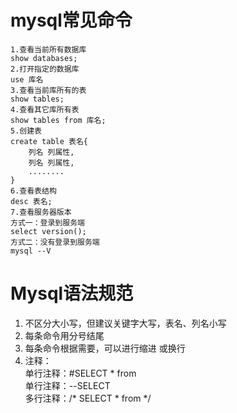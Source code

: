 # mysql常见命令
```
1.查看当前所有数据库
show databases;
2.打开指定的数据库
use 库名
3.查看当前库所有的表
show tables;
4.查看其它库所有表
show tables from 库名;
5.创建表
create table 表名{
    列名 列属性,
    列名 列属性,
    ........
}
6.查看表结构
desc 表名;
7.查看服务器版本
方式一：登录到服务端
select version();
方式二：没有登录到服务端
mysql --V
```

# Mysql语法规范
1. 不区分大小写，但建议关键字大写，表名、列名小写  
2. 每条命令用分号结尾  
3. 每条命令根据需要，可以进行缩进 或换行 
4. 注释：  
    单行注释：#SELECT * from  
    单行注释：--SELECT  
    多行注释：/* SELECT * from */
